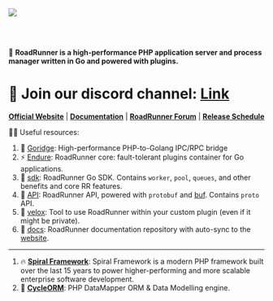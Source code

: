 <a href="https://roadrunner.dev" target="_blank">
  <picture>
    <source media="(prefers-color-scheme: dark)" srcset="https://user-images.githubusercontent.com/7326800/205905278-3899e2c8-5c15-4347-820b-a8ea4c5ba2d7.png">
    <img align="center" src="https://user-images.githubusercontent.com/796136/50286124-6f7f3780-046f-11e9-9f45-e8fedd4f786d.png">
  </picture>
</a>

<br><br/>

🙋‍ **RoadRunner is a high-performance PHP application server and process manager written in Go and powered with plugins.**   

# 💬 Join our discord channel: [Link](https://discord.gg/spiralphp) 

<p align="center">
	<a href="https://roadrunner.dev/"><b>Official Website</b></a> |
	<a href="https://roadrunner.dev/docs"><b>Documentation</b></a> |
    <a href="https://forum.roadrunner.dev"><b>RoadRunner Forum</b></a> |
    <a href="https://github.com/orgs/roadrunner-server/projects/1"><b>Release Schedule</b></a>
</p>

👩‍💻 Useful resources:
1. 🧙 [Goridge](https://github.com/roadrunner-server/goridge): High-performance PHP-to-Golang IPC/RPC bridge
2. ⚡ [Endure](https://github.com/roadrunner-server/endure): RoadRunner core: fault-tolerant plugins container for Go applications.
3. 🤖 [sdk](https://github.com/roadrunner-server/sdk): RoadRunner Go SDK. Contains `worker`, `pool`, `queues`, and other benefits and core RR features.
4. 🔌 [API](https://github.com/roadrunner-server/api): RoadRunner API, powered with `protobuf` and [buf](https://buf.build/). Contains `proto` API.
5. 🧱 [velox](https://github.com/roadrunner-server/velox): Tool to use RoadRunner within your custom plugin (even if it might be private).
6. 📖 [docs](https://github.com/roadrunner-server/roadrunner-docs): RoadRunner documentation repository with auto-sync to the [website](https://roadrunner.dev).

---

1. 🔥 **[Spiral Framework](https://spiral.dev/)**: Spiral Framework is a modern PHP framework built over the last 15 years to power higher-performing and more scalable enterprise software development.
2. 🚀 **[CycleORM](https://cycle-orm.dev/)**: PHP DataMapper ORM & Data Modelling engine.
